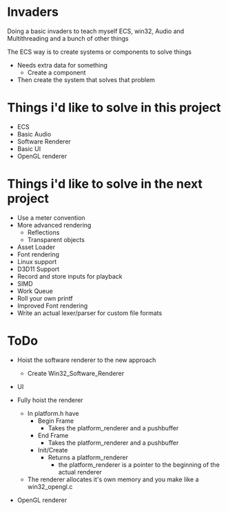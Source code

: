 # Invaders
Doing a basic invaders to teach myself ECS, win32, Audio and Multithreading and a bunch of other things

The ECS way is to create systems or components to solve things
* Needs extra data for something
    * Create a component
* Then create the system that solves that problem

# Things i'd like to solve in this project
* ECS
* Basic Audio
* Software Renderer
* Basic UI
* OpenGL renderer


# Things i'd like to solve in the next project
* Use a meter convention
* More advanced rendering
    * Reflections
    * Transparent objects
* Asset Loader
* Font rendering
* Linux support
* D3D11 Support
* Record and store inputs for playback
* SIMD
* Work Queue
* Roll your own printf
* Improved Font rendering
* Write an actual lexer/parser for custom file formats


# ToDo
* Hoist the software renderer to the new approach
  * Create Win32_Software_Renderer


* UI
* Fully hoist the renderer
  * In platform.h have
    * Begin Frame
      * Takes the platform_renderer and a pushbuffer
    * End Frame
      * Takes the platform_renderer and a pushbuffer
    * Init/Create
      * Returns a platform_renderer 
        * the platform_renderer is a pointer to the beginning of the actual renderer
  * The renderer allocates it's own memory and you make like a win32_opengl.c

* OpenGL renderer
